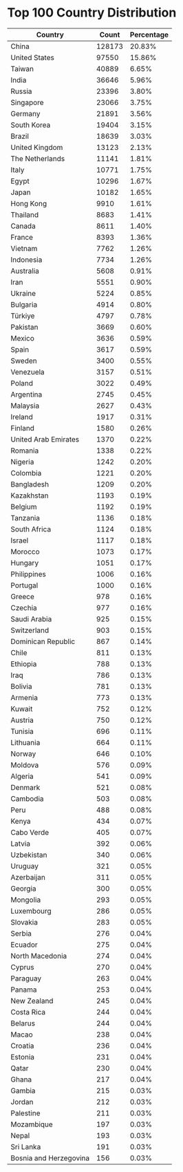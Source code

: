# Top 100 Country Distribution
| Country | Count | Percentage |
|----|----|----|
| China | 128173 | 20.83% |
| United States | 97550 | 15.86% |
| Taiwan | 40889 | 6.65% |
| India | 36646 | 5.96% |
| Russia | 23396 | 3.80% |
| Singapore | 23066 | 3.75% |
| Germany | 21891 | 3.56% |
| South Korea | 19404 | 3.15% |
| Brazil | 18639 | 3.03% |
| United Kingdom | 13123 | 2.13% |
| The Netherlands | 11141 | 1.81% |
| Italy | 10771 | 1.75% |
| Egypt | 10296 | 1.67% |
| Japan | 10182 | 1.65% |
| Hong Kong | 9910 | 1.61% |
| Thailand | 8683 | 1.41% |
| Canada | 8611 | 1.40% |
| France | 8393 | 1.36% |
| Vietnam | 7762 | 1.26% |
| Indonesia | 7734 | 1.26% |
| Australia | 5608 | 0.91% |
| Iran | 5551 | 0.90% |
| Ukraine | 5224 | 0.85% |
| Bulgaria | 4914 | 0.80% |
| Türkiye | 4797 | 0.78% |
| Pakistan | 3669 | 0.60% |
| Mexico | 3636 | 0.59% |
| Spain | 3617 | 0.59% |
| Sweden | 3400 | 0.55% |
| Venezuela | 3157 | 0.51% |
| Poland | 3022 | 0.49% |
| Argentina | 2745 | 0.45% |
| Malaysia | 2627 | 0.43% |
| Ireland | 1917 | 0.31% |
| Finland | 1580 | 0.26% |
| United Arab Emirates | 1370 | 0.22% |
| Romania | 1338 | 0.22% |
| Nigeria | 1242 | 0.20% |
| Colombia | 1221 | 0.20% |
| Bangladesh | 1209 | 0.20% |
| Kazakhstan | 1193 | 0.19% |
| Belgium | 1192 | 0.19% |
| Tanzania | 1136 | 0.18% |
| South Africa | 1124 | 0.18% |
| Israel | 1117 | 0.18% |
| Morocco | 1073 | 0.17% |
| Hungary | 1051 | 0.17% |
| Philippines | 1006 | 0.16% |
| Portugal | 1000 | 0.16% |
| Greece | 978 | 0.16% |
| Czechia | 977 | 0.16% |
| Saudi Arabia | 925 | 0.15% |
| Switzerland | 903 | 0.15% |
| Dominican Republic | 867 | 0.14% |
| Chile | 811 | 0.13% |
| Ethiopia | 788 | 0.13% |
| Iraq | 786 | 0.13% |
| Bolivia | 781 | 0.13% |
| Armenia | 773 | 0.13% |
| Kuwait | 752 | 0.12% |
| Austria | 750 | 0.12% |
| Tunisia | 696 | 0.11% |
| Lithuania | 664 | 0.11% |
| Norway | 646 | 0.10% |
| Moldova | 576 | 0.09% |
| Algeria | 541 | 0.09% |
| Denmark | 521 | 0.08% |
| Cambodia | 503 | 0.08% |
| Peru | 488 | 0.08% |
| Kenya | 434 | 0.07% |
| Cabo Verde | 405 | 0.07% |
| Latvia | 392 | 0.06% |
| Uzbekistan | 340 | 0.06% |
| Uruguay | 321 | 0.05% |
| Azerbaijan | 311 | 0.05% |
| Georgia | 300 | 0.05% |
| Mongolia | 293 | 0.05% |
| Luxembourg | 286 | 0.05% |
| Slovakia | 283 | 0.05% |
| Serbia | 276 | 0.04% |
| Ecuador | 275 | 0.04% |
| North Macedonia | 274 | 0.04% |
| Cyprus | 270 | 0.04% |
| Paraguay | 263 | 0.04% |
| Panama | 253 | 0.04% |
| New Zealand | 245 | 0.04% |
| Costa Rica | 244 | 0.04% |
| Belarus | 244 | 0.04% |
| Macao | 238 | 0.04% |
| Croatia | 236 | 0.04% |
| Estonia | 231 | 0.04% |
| Qatar | 230 | 0.04% |
| Ghana | 217 | 0.04% |
| Gambia | 215 | 0.03% |
| Jordan | 212 | 0.03% |
| Palestine | 211 | 0.03% |
| Mozambique | 197 | 0.03% |
| Nepal | 193 | 0.03% |
| Sri Lanka | 191 | 0.03% |
| Bosnia and Herzegovina | 156 | 0.03% |
